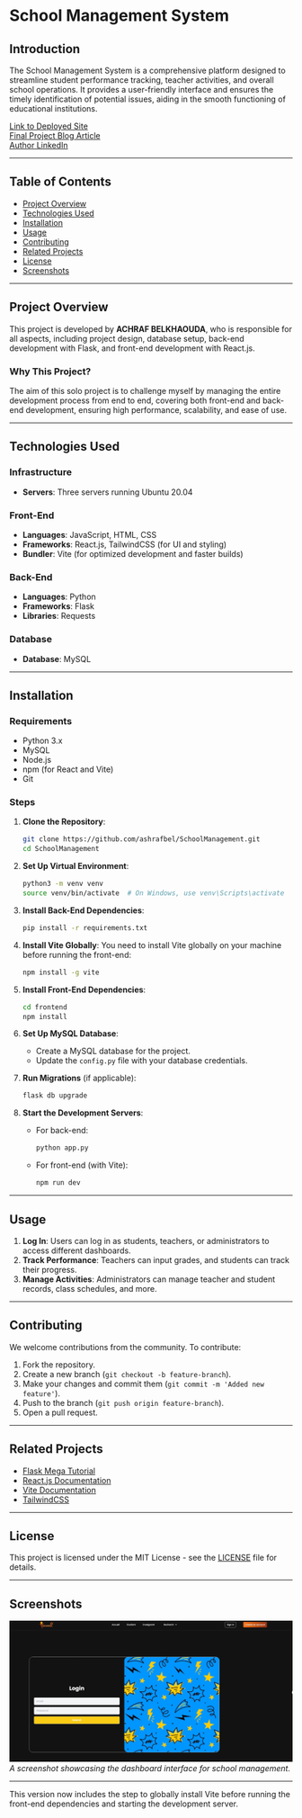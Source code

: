 

# **School Management System**

## **Introduction**

The School Management System is a comprehensive platform designed to streamline student performance tracking, teacher activities, and overall school operations. It provides a user-friendly interface and ensures the timely identification of potential issues, aiding in the smooth functioning of educational institutions.

[Link to Deployed Site](#)  
[Final Project Blog Article](#)  
[Author LinkedIn](https://www.linkedin.com/in/achraf-belkhaouda/)

---

## **Table of Contents**
- [Project Overview](#project-overview)
- [Technologies Used](#technologies-used)
- [Installation](#installation)
- [Usage](#usage)
- [Contributing](#contributing)
- [Related Projects](#related-projects)
- [License](#license)
- [Screenshots](#screenshots)

---

## **Project Overview**

This project is developed by **ACHRAF BELKHAOUDA**, who is responsible for all aspects, including project design, database setup, back-end development with Flask, and front-end development with React.js.

### **Why This Project?**
The aim of this solo project is to challenge myself by managing the entire development process from end to end, covering both front-end and back-end development, ensuring high performance, scalability, and ease of use.

---

## **Technologies Used**

### **Infrastructure**
- **Servers**: Three servers running Ubuntu 20.04

### **Front-End**
- **Languages**: JavaScript, HTML, CSS
- **Frameworks**: React.js, TailwindCSS (for UI and styling)
- **Bundler**: Vite (for optimized development and faster builds)

### **Back-End**
- **Languages**: Python
- **Frameworks**: Flask
- **Libraries**: Requests

### **Database**
- **Database**: MySQL

---

## **Installation**

### **Requirements**
- Python 3.x
- MySQL
- Node.js
- npm (for React and Vite)
- Git

### **Steps**
1. **Clone the Repository**:
    ```bash
    git clone https://github.com/ashrafbel/SchoolManagement.git
    cd SchoolManagement
    ```

2. **Set Up Virtual Environment**:
    ```bash
    python3 -m venv venv
    source venv/bin/activate  # On Windows, use venv\Scripts\activate
    ```

3. **Install Back-End Dependencies**:
    ```bash
    pip install -r requirements.txt
    ```

4. **Install Vite Globally**:
    You need to install Vite globally on your machine before running the front-end:
    ```bash
    npm install -g vite
    ```

5. **Install Front-End Dependencies**:
    ```bash
    cd frontend
    npm install
    ```

6. **Set Up MySQL Database**:
    - Create a MySQL database for the project.
    - Update the `config.py` file with your database credentials.

7. **Run Migrations** (if applicable):
    ```bash
    flask db upgrade
    ```

8. **Start the Development Servers**:
    - For back-end:
      ```bash
      python app.py
      ```
    - For front-end (with Vite):
      ```bash
      npm run dev
      ```

---

## **Usage**

1. **Log In**: Users can log in as students, teachers, or administrators to access different dashboards.
2. **Track Performance**: Teachers can input grades, and students can track their progress.
3. **Manage Activities**: Administrators can manage teacher and student records, class schedules, and more.

---

## **Contributing**

We welcome contributions from the community. To contribute:

1. Fork the repository.
2. Create a new branch (`git checkout -b feature-branch`).
3. Make your changes and commit them (`git commit -m 'Added new feature'`).
4. Push to the branch (`git push origin feature-branch`).
5. Open a pull request.

---

## **Related Projects**

- [Flask Mega Tutorial](https://github.com/miguelgrinberg/microblog)
- [React.js Documentation](https://reactjs.org/docs/getting-started.html)
- [Vite Documentation](https://vitejs.dev/guide/)
- [TailwindCSS](https://tailwindcss.com/docs)

---

## **License**

This project is licensed under the MIT License - see the [LICENSE](LICENSE) file for details.

---

## **Screenshots**

![Dashboard Screenshot](login.jpeg)
*A screenshot showcasing the dashboard interface for school management.*

---

This version now includes the step to globally install Vite before running the front-end dependencies and starting the development server.